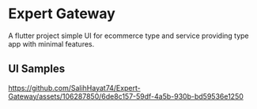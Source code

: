 # Expert Gateway
A flutter project simple UI for ecommerce type and service providing type app with minimal features.

## UI Samples

https://github.com/SalihHayat74/Expert-Gateway/assets/106287850/6de8c157-59df-4a5b-930b-bd59536e1250

